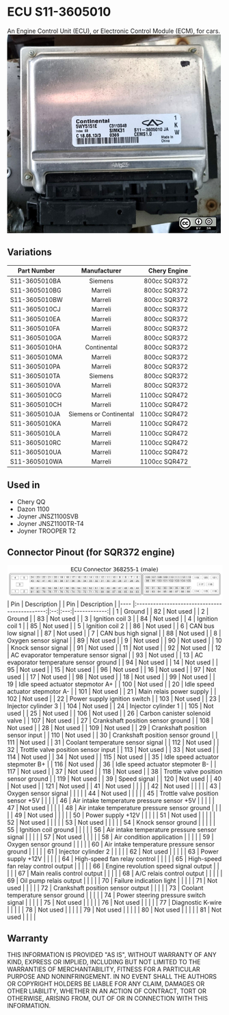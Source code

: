 # ECU S11-3605010

An Engine Control Unit (ECU), or Electronic Control Module (ECM), for cars.
![ECU in Dazon 1100](pictures/ECU_1.jpg)


## Variations
| Part Number   | Manufacturer           | Chery Engine  |
|-------------- |:----------------------:|--------------:|
| S11-3605010BA | Siemens                |  800cc SQR372 |
| S11-3605010BG | Marreli                |  800cc SQR372 |
| S11-3605010BW | Marreli                |  800cc SQR372 |
| S11-3605010CJ | Marreli                |  800cc SQR372 |
| S11-3605010EA | Marreli                |  800cc SQR372 |
| S11-3605010FA | Marreli                |  800cc SQR372 |
| S11-3605010GA | Marreli                |  800cc SQR372 |
| S11-3605010HA | Continental            |  800cc SQR372 |
| S11-3605010MA | Marreli                |  800cc SQR372 |
| S11-3605010PA | Marreli                |  800cc SQR372 |
| S11-3605010TA | Siemens                |  800cc SQR372 |
| S11-3605010VA | Marreli                |  800cc SQR372 |
| S11-3605010CG | Marreli                | 1100cc SQR472 |
| S11-3605010CH | Marreli                | 1100cc SQR472 |
| S11-3605010JA | Siemens or Continental | 1100cc SQR472 |
| S11-3605010KA | Marreli                | 1100cc SQR472 |
| S11-3605010LA | Marreli                | 1100cc SQR472 |
| S11-3605010RC | Marreli                | 1100cc SQR472 |
| S11-3605010UA | Marreli                | 1100cc SQR472 |
| S11-3605010WA | Marreli                | 1100cc SQR472 |


## Used in
* Chery QQ
* Dazon 1100
* Joyner JNSZ1100SVB
* Joyner JNSZ1100TR-T4
* Joyner TROOPER T2


## Connector Pinout (for SQR372 engine)
![Connectors with pin numbers](pictures/121_Pin_Ecu_Connector_368255-1.svg)
| Pin | Description                                   |    | Pin | Description |
|---- |:---------------------------------------------:|:--:|:---:|------------:|
| 1   | Ground                                        |    | 82  | Not used    |
| 2   | Ground                                        |    | 83  | Not used    |
| 3   | Ignition coil 3                               |    | 84  | Not used    |
| 4   | Ignition coil 1                               |    | 85  | Not used    |
| 5   | Ignition coil 2                               |    | 86  | Not used    |
| 6   | CAN bus low signal                            |    | 87  | Not used    |
| 7   | CAN bus high signal                           |    | 88  | Not used    |
| 8   | Oxygen sensor signal                          |    | 89  | Not used    |
| 9   | Not used                                      |    | 90  | Not used    |
| 10  | Knock sensor signal                           |    | 91  | Not used    |
| 11  | Not used                                      |    | 92  | Not used    |
| 12  | AC evaporator temperature sensor signal       |    | 93  | Not used    |
| 13  | AC evaporator temperature sensor ground       |    | 94  | Not used    |
| 14  | Not used                                      |    | 95  | Not used    |
| 15  | Not used                                      |    | 96  | Not used    |
| 16  | Not used                                      |    | 97  | Not used    |
| 17  | Not used                                      |    | 98  | Not used    |
| 18  | Not used                                      |    | 99  | Not used    |
| 19  | Idle speed actuator stepmotor A+              |    | 100 | Not used    |
| 20  | Idle speed actuator stepmotor A-              |    | 101 | Not used    |
| 21  | Main relais power supply                      |    | 102 | Not used    |
| 22  | Power supply ignition switch                  |    | 103 | Not used    |
| 23  | Injector cylinder 3                           |    | 104 | Not used    |
| 24  | Injector cylinder 1                           |    | 105 | Not used    |
| 25  | Not used                                      |    | 106 | Not used    |
| 26  | Carbon canister solenoid valve                |    | 107 | Not used    |
| 27  | Crankshaft position sensor ground             |    | 108 | Not used    |
| 28  | Not used                                      |    | 109 | Not used    |
| 29  | Crankshaft position sensor input              |    | 110 | Not used    |
| 30  | Crankshaft position sensor ground             |    | 111 | Not used    |
| 31  | Coolant temperature sensor signal             |    | 112 | Not used    |
| 32  | Trottle valve position sensor input           |    | 113 | Not used    |
| 33  | Not used                                      |    | 114 | Not used    |
| 34  | Not used                                      |    | 115 | Not used    |
| 35  | Idle speed actuator stepmoter B+              |    | 116 | Not used    |
| 36  | Idle speed actuator stepmoter B-              |    | 117 | Not used    |
| 37  | Not used                                      |    | 118 | Not used    |
| 38  | Trottle valve position sensor ground          |    | 119 | Not used    |
| 39  | Speed signal                                  |    | 120 | Not used    |
| 40  | Not used                                      |    | 121 | Not used    |
| 41  | Not used                                      |    |     |             |
| 42  | Not used                                      |    |     |             |
| 43  | Oxygen sensor signal                          |    |     |             |
| 44  | Not used                                      |    |     |             |
| 45  | Trottle valve position sensor +5V             |    |     |             |
| 46  | Air intake temperature pressure sensor +5V    |    |     |             |
| 47  | Not used                                      |    |     |             |
| 48  | Air intake temperature pressure sensor ground |    |     |             |
| 49  | Not used                                      |    |     |             |
| 50  | Power supply +12V                             |    |     |             |
| 51  | Not used                                      |    |     |             |
| 52  | Not used                                      |    |     |             |
| 53  | Not used                                      |    |     |             |
| 54  | Knock sensor ground                           |    |     |             |
| 55  | Ignition coil ground                          |    |     |             |
| 56  | Air intake temperature pressure sensor signal |    |     |             |
| 57  | Not used                                      |    |     |             |
| 58  | Air condition application                     |    |     |             |
| 59  | Oxygen sensor ground                          |    |     |             |
| 60  | Air intake temperature pressure sensor ground |    |     |             |
| 61  | Injector cylinder 2                           |    |     |             |
| 62  | Not used                                      |    |     |             |
| 63  | Power supply +12V                             |    |     |             |
| 64  | High-speed fan relay control                  |    |     |             |
| 65  | High-speed fan relay control output           |    |     |             |
| 66  | Engine revolution speed signal output         |    |     |             |
| 67  | Main realis control output                    |    |     |             |
| 68  | A/C relais control output                     |    |     |             |
| 69  | Oil pump relais output                        |    |     |             |
| 70  | Failure indication light                      |    |     |             |
| 71  | Not used                                      |    |     |             |
| 72  | Crankshaft position sensor output             |    |     |             |
| 73  | Coolant temperature sensor ground             |    |     |             |
| 74  | Power steering pressure switch signal         |    |     |             |
| 75  | Not used                                      |    |     |             |
| 76  | Not used                                      |    |     |             |
| 77  | Diagnostic K-wire                             |    |     |             |
| 78  | Not used                                      |    |     |             |
| 79  | Not used                                      |    |     |             |
| 80  | Not used                                      |    |     |             |
| 81  | Not used                                      |    |     |             |


## Warranty
THIS INFORMATION IS PROVIDED "AS IS", WITHOUT WARRANTY OF ANY KIND, EXPRESS OR
IMPLIED, INCLUDING BUT NOT LIMITED TO THE WARRANTIES OF MERCHANTABILITY,
FITNESS FOR A PARTICULAR PURPOSE AND NONINFRINGEMENT. IN NO EVENT SHALL THE
AUTHORS OR COPYRIGHT HOLDERS BE LIABLE FOR ANY CLAIM, DAMAGES OR OTHER
LIABILITY, WHETHER IN AN ACTION OF CONTRACT, TORT OR OTHERWISE, ARISING FROM,
OUT OF OR IN CONNECTION WITH THIS INFORMATION.
